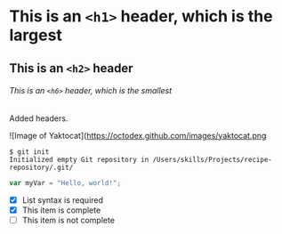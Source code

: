 # This is an `<h1>` header, which is the largest

## This is an `<h2>` header

###### This is an `<h6>` header, which is the smallest

Added headers.

![Image of Yaktocat](https://octodex.github.com/images/yaktocat.png

```
$ git init
Initialized empty Git repository in /Users/skills/Projects/recipe-repository/.git/
```

``` javascript
var myVar = "Hello, world!";
```

- [x] List syntax is required
- [x] This item is complete
- [ ] This item is not complete
